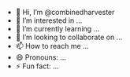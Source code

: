 - 👋 Hi, I’m @combinedharvester
- 👀 I’m interested in ...
- 🌱 I’m currently learning ...
- 💞️ I’m looking to collaborate on ...
- 📫 How to reach me ...
- 😄 Pronouns: ...
- ⚡ Fun fact: ...

<!---
combinedharvester/combinedharvester is a ✨ special ✨ repository because its `README.md` (this file) appears on your GitHub profile.
You can click the Preview link to take a look at your changes.
--->
